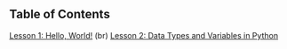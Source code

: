 ## Table of Contents

[Lesson 1: Hello, World!](./lesson1.md)
(br)
[Lesson 2: Data Types and Variables in Python](./lesson2.md)

